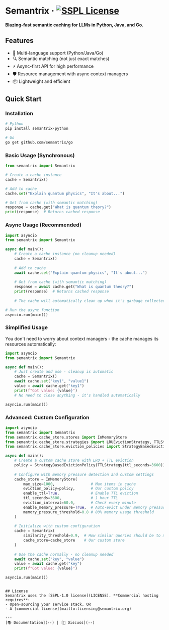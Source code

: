 # Semantrix · [![SSPL License](https://img.shields.io/badge/License-SSPL--1.0-ff69b4)](LICENSE)  
**Blazing-fast semantic caching for LLMs in Python, Java, and Go.**  

## Features  
- 🚀 Multi-language support (Python/Java/Go)  
- 🔍 Semantic matching (not just exact matches)  
- ⚡ Async-first API for high performance
- 🛡️ Resource management with async context managers
- 📦 Lightweight and efficient

## Quick Start  

### Installation
```bash
# Python
pip install semantrix-python

# Go
go get github.com/semantrix/go
```

### Basic Usage (Synchronous)
```python
from semantrix import Semantrix

# Create a cache instance
cache = Semantrix()

# Add to cache
cache.set("Explain quantum physics", "It's about...")

# Get from cache (with semantic matching)
response = cache.get("What is quantum theory?")
print(response)  # Returns cached response
```

### Async Usage (Recommended)

```python
import asyncio
from semantrix import Semantrix

async def main():
    # Create a cache instance (no cleanup needed)
    cache = Semantrix()
    
    # Add to cache
    await cache.set("Explain quantum physics", "It's about...")
    
    # Get from cache (with semantic matching)
    response = await cache.get("What is quantum theory?")
    print(response)  # Returns cached response
    
    # The cache will automatically clean up when it's garbage collected

# Run the async function
asyncio.run(main())
```

### Simplified Usage

You don't need to worry about context managers - the cache manages its resources automatically:

```python
import asyncio
from semantrix import Semantrix

async def main():
    # Just create and use - cleanup is automatic
    cache = Semantrix()
    await cache.set("key1", "value1")
    value = await cache.get("key1")
    print(f"Got value: {value}")
    # No need to close anything - it's handled automatically

asyncio.run(main())
```

### Advanced: Custom Configuration

```python
import asyncio
from semantrix import Semantrix
from semantrix.cache_store.stores import InMemoryStore
from semantrix.cache_store.strategies import LRUEvictionStrategy, TTLStrategy
from semantrix.cache_store.eviction_policies import StrategyBasedEvictionPolicy

async def main():
    # Create a custom cache store with LRU + TTL eviction
    policy = StrategyBasedEvictionPolicy(TTLStrategy(ttl_seconds=3600))
    
    # Configure with memory pressure detection and custom settings
    cache_store = InMemoryStore(
        max_size=1000,                # Max items in cache
        eviction_policy=policy,       # Our custom policy
        enable_ttl=True,              # Enable TTL eviction
        ttl_seconds=3600,             # 1 hour TTL
        eviction_interval=60.0,       # Check every minute
        enable_memory_pressure=True,  # Auto-evict under memory pressure
        memory_pressure_threshold=0.8 # 80% memory usage threshold
    )
    
    # Initialize with custom configuration
    cache = Semantrix(
        similarity_threshold=0.9,  # How similar queries should be to match
        cache_store=cache_store    # Our custom store
    )
    
    # Use the cache normally - no cleanup needed
    await cache.set("key", "value")
    value = await cache.get("key")
    print(f"Got value: {value}")

asyncio.run(main())
```
```

## License  
Semantrix uses the [SSPL-1.0 license](LICENSE). **Commercial hosting requires**:  
- Open-sourcing your service stack, OR  
- A [commercial license](mailto:licensing@semantrix.org)  

---
[📚 Documentation](--) | [💬 Discuss](--)  